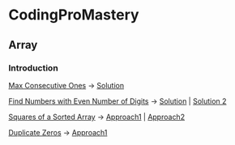 # CodingProMastery

## Array

### Introduction
[Max Consecutive Ones](https://classroom.udacity.com/courses/ud777)  -> [Solution](maxConsecutiveOnes.cpp)

[Find Numbers with Even Number of Digits](https://leetcode.com/explore/learn/card/fun-with-arrays/521/introduction/3237/)  -> [Solution](FindEvenNumberDigits.cpp)  |   [Solution 2](FindEvenNumberDigits2.cpp)

[Squares of a Sorted Array](https://leetcode.com/explore/learn/card/fun-with-arrays/521/introduction/3240/)  -> [Approach1](SquaresSortedArray.cpp) |  [Approach2](SquaresSortedArray2.cpp)

[Duplicate Zeros](https://leetcode.com/explore/learn/card/fun-with-arrays/525/inserting-items-into-an-array/3245/) -> [Approach1](DuplicateZeros.cpp)

